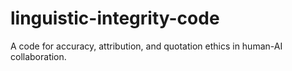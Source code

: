 # linguistic-integrity-code
A code for accuracy, attribution, and quotation ethics in human-AI collaboration.

